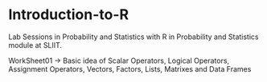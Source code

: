 # Introduction-to-R
Lab Sessions in Probability and Statistics with R in Probability and Statistics module at SLIIT. 

WorkSheet01 -> Basic idea of Scalar Operators, Logical Operators,  Assignment Operators, Vectors, Factors, Lists, Matrixes and Data Frames

